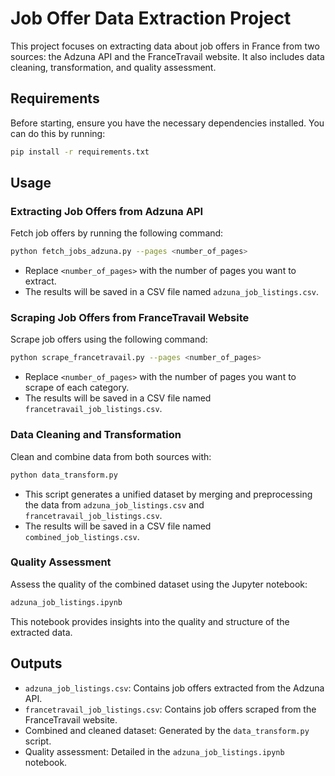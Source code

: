 # Job Offer Data Extraction Project

This project focuses on extracting data about job offers in France from two sources: the Adzuna API and the FranceTravail website. It also includes data cleaning, transformation, and quality assessment.

## Requirements

Before starting, ensure you have the necessary dependencies installed. You can do this by running:
```bash
pip install -r requirements.txt
```

## Usage

### Extracting Job Offers from Adzuna API
Fetch job offers by running the following command:
```bash
python fetch_jobs_adzuna.py --pages <number_of_pages>
```
- Replace `<number_of_pages>` with the number of pages you want to extract.
- The results will be saved in a CSV file named `adzuna_job_listings.csv`.

### Scraping Job Offers from FranceTravail Website
Scrape job offers using the following command:
```bash
python scrape_francetravail.py --pages <number_of_pages>
```
- Replace `<number_of_pages>` with the number of pages you want to scrape of each category.
- The results will be saved in a CSV file named `francetravail_job_listings.csv`.

### Data Cleaning and Transformation
Clean and combine data from both sources with:
```bash
python data_transform.py
```
- This script generates a unified dataset by merging and preprocessing the data from `adzuna_job_listings.csv` and `francetravail_job_listings.csv`.
- The results will be saved in a CSV file named `combined_job_listings.csv`.

### Quality Assessment
Assess the quality of the combined dataset using the Jupyter notebook:
```markdown
adzuna_job_listings.ipynb
```
This notebook provides insights into the quality and structure of the extracted data.

## Outputs
- `adzuna_job_listings.csv`: Contains job offers extracted from the Adzuna API.
- `francetravail_job_listings.csv`: Contains job offers scraped from the FranceTravail website.
- Combined and cleaned dataset: Generated by the `data_transform.py` script.
- Quality assessment: Detailed in the `adzuna_job_listings.ipynb` notebook.
